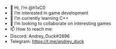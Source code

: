- 👋 Hi, I’m @h1xC0
- 👀 I’m interested in game development
- 🌱 I’m currently learning C++
- 💞️ I’m looking to collaborate on interesting games
- 📫 How to reach me: 
- Discord: Andrey_Duck#2696
- Telegram: https://t.me/andrey_duck

<!---
h1xC0/h1xC0 is a ✨ special ✨ repository because its `README.md` (this file) appears on your GitHub profile.
You can click the Preview link to take a look at your changes.
--->

